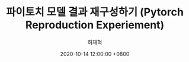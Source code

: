 ---
layout: post
title:  "파이토치 모델 결과 재구성하기 (Pytorch Reproduction Experiement)"
date:   2020-10-14 12:00:00 +0800
categories: Experiment
image: images/default.jpg
link: https://tootouch.github.io/experiment/reproduction_pytorch/
author: 허재혁
---